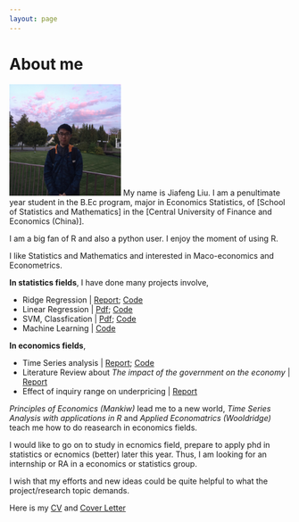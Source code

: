 ```yaml
---
layout: page
---
```


# About me

<img src="/images/Jiafeng2.JPG" class="floatpic" width="200" height="200">
My name is Jiafeng Liu.  I am a penultimate year student in the B.Ec program, major in Economics Statistics, of [School of Statistics and Mathematics] in the [Central University of Finance and Economics (China)].

I am a big fan of R and also a python user. I enjoy the moment of using R.  

I like Statistics and Mathematics and interested in Maco-economics and Econometrics.

**In statistics fields**, I have done many projects involve,

- Ridge Regression | [Report](https://Jiafengliu.me); [Code](https://Jiafengliu.me)
- Linear Regression | [Pdf](https://Jiafengliu.me); [Code](https://Jiafengliu.me)
- SVM, Classfication | [Pdf](https://Jiafengliu.me); [Code](https://Jiafengliu.me)
- Machine Learning | [Code](https://Jiafengliu.me)

**In economics fields**, 
 
- Time Series analysis | [Report](https://Jiafengliu.me); [Code](https://Jiafengliu.me)
- Literature Review about *The impact of the government on the economy* | [Report](https://Jiafengliu.me)
- Effect of inquiry range on underpricing | [Report](https://Jiafengliu.me)

*Principles of Economics (Mankiw)* lead me to a new world, *Time Series Analysis with applications in R* and *Applied Economatrics (Wooldridge)* teach me how to do reasearch in economics fields.

I would like to go on to study in ecnomics field, prepare to apply phd in statistics or ecnomics (better) later this year. Thus, I am looking for an internship or RA in a economics or statistics group.

I wish that my efforts and new ideas could be quite helpful to what the project/research topic demands.

Here is my [CV] and [Cover Letter]


[School of Statistics and Mathematics]:https://www.cufe.edu.cn/
[Central University of Finance and Economics (China)]:https://sam.cufe.edu.cn/
[CV]:https://sam.cufe.edu.cn/
[Cover letter]:https://sam.cufe.edu.cn/


